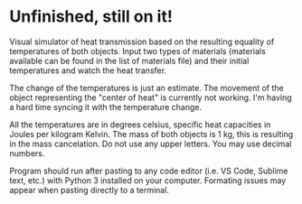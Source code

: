 # Unfinished, still on it!

Visual simulator of heat transmission based on the resulting equality of temperatures of both objects. Input two types of materials (materials available can be found in the list of materials file) and their initial temperatures and watch the heat transfer.

The change of the temperatures is just an estimate. The movement of the object representing the "center of heat" is currently not working. I'm having a hard time syncing it with the temperature change.

All the temperatures are in degrees celsius, specific heat capacities in Joules per kilogram Kelvin. The mass of both objects is 1 kg, this is resulting in the mass cancelation. Do not use any upper letters. You may use decimal numbers.

Program should run after pasting to any code editor (i.e. VS Code, Sublime text, etc.) with Python 3 installed on your computer. Formating issues may appear when pasting directly to a terminal.

